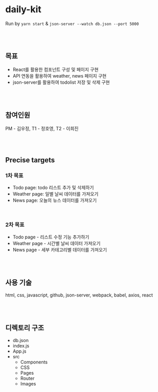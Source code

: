 # daily-kit

Run by `yarn start` & `json-server --watch db.json --port 5000`

<br>
<br>

## 목표

- React를 활용한 컴포넌트 구성 및 페이지 구현
- API 연동을 활용하여 weather, news 페이지 구현
- json-server를 활용하여 todolist 저장 및 삭제 구현

<br>

<br>

## 참여인원

PM - 김우정,
T1 - 정호영,
T2 - 이희진

<br>

<br>

## Precise targets

### 1차 목표

- Todo page: todo 리스트 추가 및 삭제하기
- Weather page: 일별 날씨 데이터를 가져오기
- News page: 오늘의 뉴스 데이터를 가져오기

<br>

### 2차 목표

- Todo page - 리스트 수정 기능 추가하기
- Weather page - 시간별 날씨 데이터 가져오기
- News page - 세부 카테고리별 데이터를 가져오기

<br>
<br>

## 사용 기술

html, css, javascript, github, json-server, webpack, babel, axios, react

<br>
<br>

## 디렉토리 구조

- db.json
- index.js
- App.js
- src
  - Components
  - CSS
  - Pages
  - Router
  - Images
